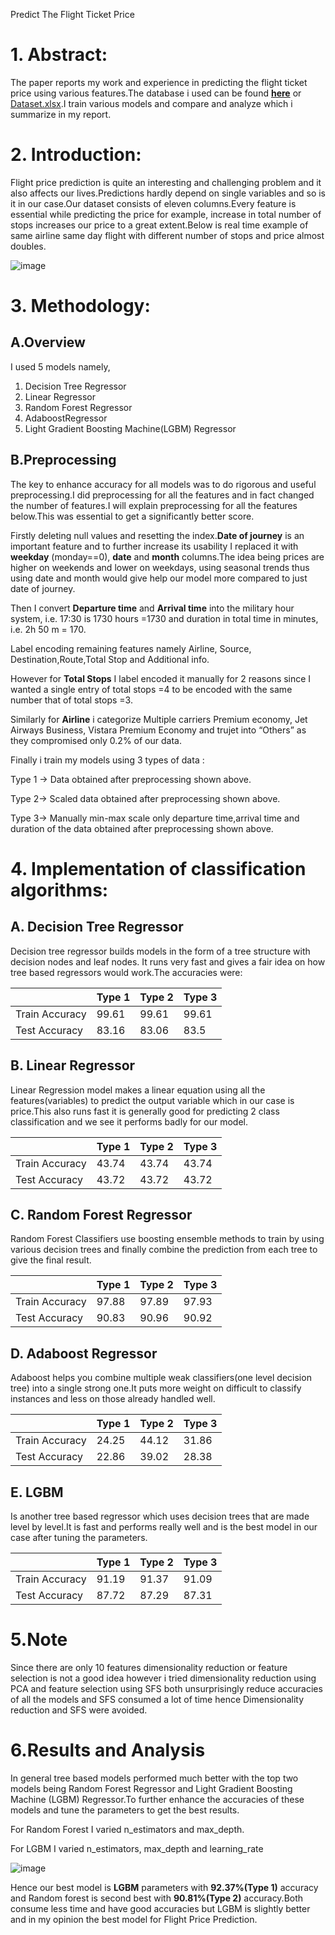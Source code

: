 Predict The Flight Ticket Price

# **1. Abstract:**

The paper reports my work and experience in predicting the flight ticket price using various features.The database i used can be found [**here**](https://docs.google.com/spreadsheets/d/1duJy_VZoxnF_1jydxndbFDo1ubc-sX6W/edit#gid=1005231314) or [Dataset.xlsx](https://docs.google.com/spreadsheets/d/1duJy_VZoxnF_1jydxndbFDo1ubc-sX6W/edit#gid=1005231314).I train various models and compare and analyze which i summarize in my report.

# **2. Introduction:**

Flight price prediction is quite an interesting and challenging problem and it also affects our lives.Predictions hardly depend on single variables and so is it in our case.Our dataset consists of eleven columns.Every feature is essential while predicting the price for example, increase in total number of stops increases our price to a great extent.Below is real time example of same airline same day flight with different number of stops and price almost doubles.

![image](https://github.com/wow7seven/Flight-Price-Prediction/assets/100991200/fd529a7c-4d5b-4826-9739-d774f9e8a3d8)

# **3. Methodology:**

## **A.Overview**

I used 5 models namely,

1.  Decision Tree Regressor
2.  Linear Regressor
3.  Random Forest Regressor
4.  AdaboostRegressor
5.  Light Gradient Boosting Machine(LGBM) Regressor

## **B.Preprocessing**

The key to enhance accuracy for all models was to do rigorous and useful preprocessing.I did preprocessing for all the features and in fact changed the number of features.I will explain preprocessing for all the features below.This was essential to get a significantly better score.

Firstly deleting null values and resetting the index.**Date of journey** is an important feature and to further increase its usability I replaced it with **weekday** (monday==0), **date** and **month** columns.The idea being prices are higher on weekends and lower on weekdays, using seasonal trends thus using date and month would give help our model more compared to just date of journey.

Then I convert **Departure time** and **Arrival time** into the military hour system, i.e. 17:30 is 1730 hours =1730 and duration in total time in minutes, i.e. 2h 50 m = 170.

Label encoding remaining features namely Airline, Source, Destination,Route,Total Stop and Additional info.

However for **Total Stops** I label encoded it manually for 2 reasons since I wanted a single entry of total stops =4 to be encoded with the same number that of total stops =3.

Similarly for **Airline** i categorize Multiple carriers Premium economy, Jet Airways Business, Vistara Premium Economy and trujet into “Others” as they compromised only 0.2% of our data.

Finally i train my models using 3 types of data :

Type 1 -\> Data obtained after preprocessing shown above.

Type 2-\> Scaled data obtained after preprocessing shown above.

Type 3-\> Manually min-max scale only departure time,arrival time and duration of the data obtained after preprocessing shown above.

# **4. Implementation of classification algorithms:**

## **A. Decision Tree Regressor**

Decision tree regressor builds models in the form of a tree structure with decision nodes and leaf nodes. It runs very fast and gives a fair idea on how tree based regressors would work.The accuracies were:

|                | Type 1  | Type 2 | Type 3  |
|----------------|---------|--------|---------|
| Train Accuracy | 99.61   | 99.61  | 99.61   |
| Test Accuracy  | 83.16   | 83.06  | 83.5    |

## **B. Linear Regressor**

Linear Regression model makes a linear equation using all the features(variables) to predict the output variable which in our case is price.This also runs fast it is generally good for predicting 2 class classification and we see it performs badly for our model.

|                | Type 1  | Type 2 | Type 3  |
|----------------|---------|--------|---------|
| Train Accuracy | 43.74   | 43.74  | 43.74   |
| Test Accuracy  | 43.72   | 43.72  | 43.72   |

## **C. Random Forest Regressor**

Random Forest Classifiers use boosting ensemble methods to train by using various decision trees and finally combine the prediction from each tree to give the final result.

|                | Type 1  | Type 2 | Type 3  |
|----------------|---------|--------|---------|
| Train Accuracy | 97.88   | 97.89  | 97.93   |
| Test Accuracy  | 90.83   | 90.96  | 90.92   |

## **D. Adaboost Regressor**

Adaboost helps you combine multiple weak classifiers(one level decision tree) into a single strong one.It puts more weight on difficult to classify instances and less on those already handled well.

|                | Type 1  | Type 2 | Type 3  |
|----------------|---------|--------|---------|
| Train Accuracy | 24.25   | 44.12  | 31.86   |
| Test Accuracy  | 22.86   | 39.02  | 28.38   |

## **E. LGBM**

Is another tree based regressor which uses decision trees that are made level by level.It is fast and performs really well and is the best model in our case after tuning the parameters.

|                | Type 1  | Type 2 | Type 3  |
|----------------|---------|--------|---------|
| Train Accuracy | 91.19   | 91.37  | 91.09   |
| Test Accuracy  | 87.72   | 87.29  | 87.31   |

# **5.Note**

Since there are only 10 features dimensionality reduction or feature selection is not a good idea however i tried dimensionality reduction using PCA and feature selection using SFS both unsurprisingly reduce accuracies of all the models and SFS consumed a lot of time hence Dimensionality reduction and SFS were avoided.

# **6.Results and Analysis**

In general tree based models performed much better with the top two models being Random Forest Regressor and Light Gradient Boosting Machine (LGBM) Regressor.To further enhance the accuracies of these models and tune the parameters to get the best results.

For Random Forest I varied n_estimators and max_depth.

For LGBM I varied n_estimators, max_depth and learning_rate

![image](https://github.com/wow7seven/Flight-Price-Prediction/assets/100991200/430f8cb8-7ba1-45c8-9c8a-d8711a38f7ec)

Hence our best model is **LGBM** parameters with **92.37%(Type 1)** accuracy and Random forest is second best with **90.81%(Type 2)** accuracy.Both consume less time and have good accuracies but LGBM is slightly better and in my opinion the best model for Flight Price Prediction.
